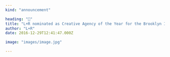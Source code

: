 ```yaml
---
kind: "announcement"

heading: "🍻"
title: "L+R nominated as Creative Agency of the Year for the Brooklyn Innovation Awards"
author: "L+R"
date: 2016-12-29T12:41:47.000Z

image: "images/image.jpg"

---
```

